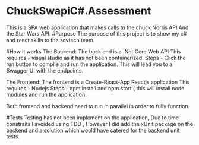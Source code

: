 # ChuckSwapiC#.Assessment
  This is a SPA web application that makes calls to the chuck Norris API
  And the Star Wars API.
#Purpose
 The purpose of this project is to show my c# and react skills to the
 sovtech team.

#How it works
 The Backend: 
              The back end is a .Net Core Web API 
              This requires - visual studio as it has not been containerized.
              Steps         - Click the run button to complie and run the application. This will lead you to a Swagger UI with the endpoints.
              
 The Frontend:
              The frontend is a Create-React-App Reactjs application
              This requires - Nodejs 
              Steps         - npm install and npm start ( this will install node modules and run the application.
              
Both frontend and backend need to run in parallel in order to fully function.

#Tests 
Testing has not been implement on the application, Due to time constraits I avoided using TDD , However I did add the xUnit package on the backend and a solution which would have catered for the backend unit tests.


                            
             
